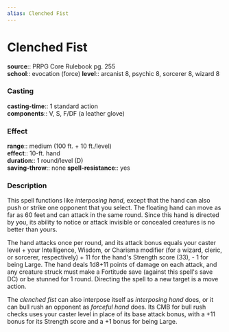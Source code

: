 ```yaml
---
alias: Clenched Fist
---
```


# Clenched Fist 

**source**:: PRPG Core Rulebook pg. 255  
**school**:: evocation (force)
**level**:: arcanist 8, psychic 8, sorcerer 8, wizard 8

### Casting 

**casting-time**:: 1 standard action  
**components**:: V, S, F/DF (a leather glove)

### Effect 

**range**:: medium (100 ft. + 10 ft./level)  
**effect**:: 10-ft. hand  
**duration**:: 1 round/level (D)  
**saving-throw**:: none
**spell-resistance**:: yes

### Description 

This spell functions like *interposing hand*, except that the hand can also push or strike one opponent that you select. The floating hand can move as far as 60 feet and can attack in the same round. Since this hand is directed by you, its ability to notice or attack invisible or concealed creatures is no better than yours.  
  
The hand attacks once per round, and its attack bonus equals your caster level + your Intelligence, Wisdom, or Charisma modifier (for a wizard, cleric, or sorcerer, respectively) + 11 for the hand's Strength score (33), - 1 for being Large. The hand deals 1d8+11 points of damage on each attack, and any creature struck must make a Fortitude save (against this spell's save DC) or be stunned for 1 round. Directing the spell to a new target is a move action.  
  
The *clenched fist* can also interpose itself as *interposing hand* does, or it can bull rush an opponent as *forceful hand* does. Its CMB for bull rush checks uses your caster level in place of its base attack bonus, with a +11 bonus for its Strength score and a +1 bonus for being Large.
